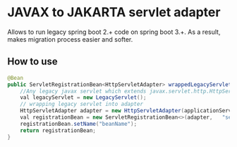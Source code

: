 # JAVAX to JAKARTA servlet adapter

Allows to run legacy spring boot 2.+ code on spring boot 3.+. As a result, makes migration process easier and softer.

## How to use
```java
@Bean
public ServletRegistrationBean<HttpServletAdapter> wrappedLegacyServlet() {
	//Any legacy javax servlet which extends javax.servlet.http.HttpServlet
	val legacyServlet = new LegacyServlet();
	// wrapping legacy servlet into adapter
	HttpServletAdapter adapter = new HttpServletAdapter(applicationServlet);
	val registrationBean = new ServletRegistrationBean<>(adapter,	"servlet_path");
	registrationBean.setName("beanName");
	return registrationBean;
}
```